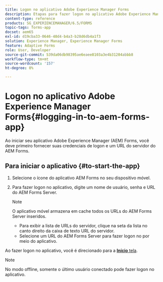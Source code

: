 ```yaml
---
title: Logon no aplicativo Adobe Experience Manager Forms
description: Etapas para fazer logon no aplicativo Adobe Experience Manager Forms.
content-type: reference
products: SG_EXPERIENCEMANAGER/6.5/FORMS
topic-tags: forms-app
docset: aem65
exl-id: d19cba33-0646-40d4-b4a3-b28d6db4a1f3
solution: Experience Manager, Experience Manager Forms
feature: Adaptive Forms
role: User, Developer
source-git-commit: 539da06db98395ae6eaee8103a3e4b31204abbb8
workflow-type: tm+mt
source-wordcount: '157'
ht-degree: 0%

---
```


# Logon no aplicativo Adobe Experience Manager Forms{#logging-in-to-aem-forms-app}

Ao iniciar seu aplicativo Adobe Experience Manager (AEM) Forms, você deve primeiro fornecer suas credenciais de logon e um URL do servidor do AEM Forms.

## Para iniciar o aplicativo {#to-start-the-app}

1. Selecione o ícone do aplicativo AEM Forms no seu dispositivo móvel.
1. Para fazer logon no aplicativo, digite um nome de usuário, senha e URL do AEM Forms Server.

   >[!NOTE]
   >
   >O aplicativo móvel armazena em cache todos os URLs do AEM Forms Server inseridos.
   >
   >    * Para exibir a lista de URLs do servidor, clique na seta da lista no canto direito da caixa de texto URL do servidor.
   >    * Selecione um URL do AEM Forms Server para fazer logon no por meio do aplicativo.

Ao fazer logon no aplicativo, você é direcionado para a [**Início** tela](../../forms/using/home-screen.md).

>[!NOTE]
>
>No modo offline, somente o último usuário conectado pode fazer logon no aplicativo.
